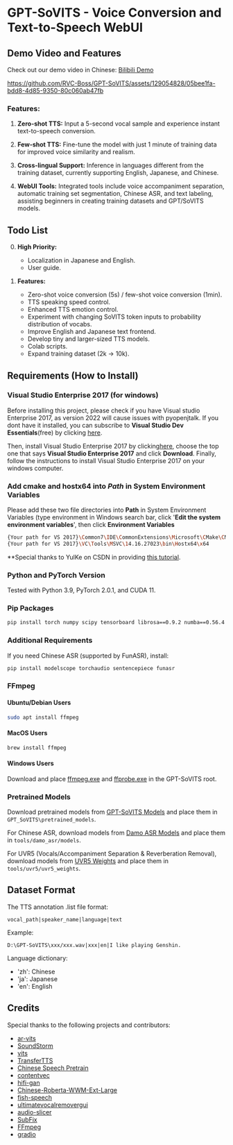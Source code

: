 # GPT-SoVITS - Voice Conversion and Text-to-Speech WebUI

## Demo Video and Features

Check out our demo video in Chinese: [Bilibili Demo](https://www.bilibili.com/video/BV12g4y1m7Uw/)

https://github.com/RVC-Boss/GPT-SoVITS/assets/129054828/05bee1fa-bdd8-4d85-9350-80c060ab47fb

### Features:

1. **Zero-shot TTS:** Input a 5-second vocal sample and experience instant text-to-speech conversion.

2. **Few-shot TTS:** Fine-tune the model with just 1 minute of training data for improved voice similarity and realism.

3. **Cross-lingual Support:** Inference in languages different from the training dataset, currently supporting English, Japanese, and Chinese.

4. **WebUI Tools:** Integrated tools include voice accompaniment separation, automatic training set segmentation, Chinese ASR, and text labeling, assisting beginners in creating training datasets and GPT/SoVITS models.

## Todo List

0. **High Priority:**
   - Localization in Japanese and English.
   - User guide.

1. **Features:**
   - Zero-shot voice conversion (5s) / few-shot voice conversion (1min).
   - TTS speaking speed control.
   - Enhanced TTS emotion control.
   - Experiment with changing SoVITS token inputs to probability distribution of vocabs.
   - Improve English and Japanese text frontend.
   - Develop tiny and larger-sized TTS models.
   - Colab scripts.
   - Expand training dataset (2k -> 10k).

## Requirements (How to Install)

### Visual Studio Enterprise 2017 (for windows)
Before installing this project, please check if you have Visual studio Enterprise 2017, as version 2022 will cause issues with pyopenjtalk. If you dont have it installed, you can subscribe to **Visual Studio Dev Essentials**(free) by clicking [here](https://my.visualstudio.com/Subscriptions).

Then, install Visual Studio Enterprise 2017 by clicking[here](https://my.visualstudio.com/Downloads?q=Visual%20Studio%202017), choose the top one that says **Visual Studio Enterprise 2017** and click **Download**. Finally, follow the instructions to install Visual Studio Enterprise 2017 on your windows computer.

### Add cmake and hostx64 into *Path* in System Environment Variables
Please add these two file directories into **Path** in System Environment Variables (type environment in Windows search bar, click '**Edit the system environment variables**', then click **Environment Variables**
```bash
{Your path for VS 2017}\Common7\IDE\CommonExtensions\Microsoft\CMake\CMake\bin
{Your path for VS 2017}\VC\Tools\MSVC\14.16.27023\bin\Hostx64\x64
```

**Special thanks to YulKe on CSDN in providing [this tutorial](https://blog.csdn.net/weixin_42033112/article/details/133427964).


### Python and PyTorch Version

Tested with Python 3.9, PyTorch 2.0.1, and CUDA 11.

### Pip Packages

```bash
pip install torch numpy scipy tensorboard librosa==0.9.2 numba==0.56.4 pytorch-lightning gradio==3.14.0 ffmpeg-python onnxruntime tqdm==4.59.0 cn2an pypinyin pyopenjtalk g2p_en
```

### Additional Requirements

If you need Chinese ASR (supported by FunASR), install:

```bash
pip install modelscope torchaudio sentencepiece funasr
```

### FFmpeg

#### Ubuntu/Debian Users

```bash
sudo apt install ffmpeg
```

#### MacOS Users

```bash
brew install ffmpeg
```

#### Windows Users

Download and place [ffmpeg.exe](https://huggingface.co/lj1995/VoiceConversionWebUI/blob/main/ffmpeg.exe) and [ffprobe.exe](https://huggingface.co/lj1995/VoiceConversionWebUI/blob/main/ffprobe.exe) in the GPT-SoVITS root.

### Pretrained Models

Download pretrained models from [GPT-SoVITS Models](https://huggingface.co/lj1995/GPT-SoVITS) and place them in `GPT_SoVITS\pretrained_models`.

For Chinese ASR, download models from [Damo ASR Models](https://modelscope.cn/models/damo/speech_paraformer-large_asr_nat-zh-cn-16k-common-vocab8404-pytorch/files) and place them in `tools/damo_asr/models`.

For UVR5 (Vocals/Accompaniment Separation & Reverberation Removal), download models from [UVR5 Weights](https://huggingface.co/lj1995/VoiceConversionWebUI/tree/main/uvr5_weights) and place them in `tools/uvr5/uvr5_weights`.

## Dataset Format

The TTS annotation .list file format:

```
vocal_path|speaker_name|language|text
```

Example:

```
D:\GPT-SoVITS\xxx/xxx.wav|xxx|en|I like playing Genshin.
```

Language dictionary:

- 'zh': Chinese
- 'ja': Japanese
- 'en': English

## Credits

Special thanks to the following projects and contributors:

- [ar-vits](https://github.com/innnky/ar-vits)
- [SoundStorm](https://github.com/yangdongchao/SoundStorm/tree/master/soundstorm/s1/AR)
- [vits](https://github.com/jaywalnut310/vits)
- [TransferTTS](https://github.com/hcy71o/TransferTTS/blob/master/models.py#L556)
- [Chinese Speech Pretrain](https://github.com/TencentGameMate/chinese_speech_pretrain)
- [contentvec](https://github.com/auspicious3000/contentvec/)
- [hifi-gan](https://github.com/jik876/hifi-gan)
- [Chinese-Roberta-WWM-Ext-Large](https://huggingface.co/hfl/chinese-roberta-wwm-ext-large)
- [fish-speech](https://github.com/fishaudio/fish-speech/blob/main/tools/llama/generate.py#L41)
- [ultimatevocalremovergui](https://github.com/Anjok07/ultimatevocalremovergui)
- [audio-slicer](https://github.com/openvpi/audio-slicer)
- [SubFix](https://github.com/cronrpc/SubFix)
- [FFmpeg](https://github.com/FFmpeg/FFmpeg)
- [gradio](https://github.com/gradio-app/gradio)
